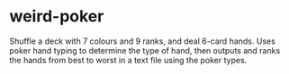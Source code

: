 # weird-poker
Shuffle a deck with 7 colours and 9 ranks, and deal 6-card hands. Uses poker hand typing to determine the type of hand,
then outputs and ranks the hands from best to worst in a text file using the poker types.
